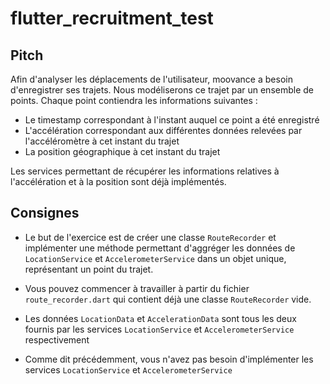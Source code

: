 # flutter_recruitment_test

## Pitch

Afin d'analyser les déplacements de l'utilisateur, moovance a besoin d'enregistrer ses trajets. Nous modéliserons ce trajet par un ensemble de points. Chaque point contiendra les informations suivantes :

- Le timestamp correspondant à l'instant auquel ce point a été enregistré
- L'accélération correspondant aux différentes données relevées par l'accéléromètre à cet instant du trajet
- La position géographique à cet instant du trajet

Les services permettant de récupérer les informations relatives à l'accélération et à la position sont déjà implémentés.

## Consignes

- Le but de l'exercice est de créer une classe `RouteRecorder` et implémenter une méthode permettant d'aggréger les données de `LocationService` et `AccelerometerService` dans un objet unique, représentant un point du trajet.

- Vous pouvez commencer à travailler à partir du fichier `route_recorder.dart` qui contient déjà une classe `RouteRecorder` vide.

- Les données `LocationData` et `AccelerationData` sont tous les deux fournis par les services  `LocationService` et `AccelerometerService` respectivement

- Comme dit précédemment, vous n'avez pas besoin d'implémenter les services `LocationService` et `AccelerometerService`
